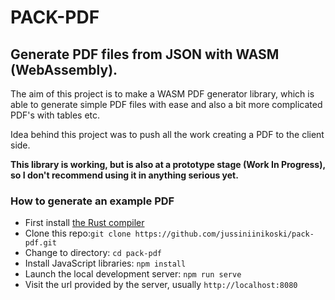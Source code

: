 # PACK-PDF
## Generate PDF files from JSON with WASM (WebAssembly).

The aim of this project is to make a WASM PDF generator library, which is able to generate simple PDF files with ease and also a bit more complicated PDF's with tables etc.

Idea behind this project was to push all the work creating a PDF to the client side.

**This library is working, but is also at a prototype stage (Work In Progress), so I don't recommend using it in anything serious yet.**

### How to generate an example PDF

* First install [the Rust compiler](https://www.rust-lang.org)
* Clone this repo:```git clone https://github.com/jussiniinikoski/pack-pdf.git```
* Change to directory: ```cd pack-pdf```
* Install JavaScript libraries: ```npm install```
* Launch the local development server: ```npm run serve```
* Visit the url provided by the server, usually ```http://localhost:8080```

